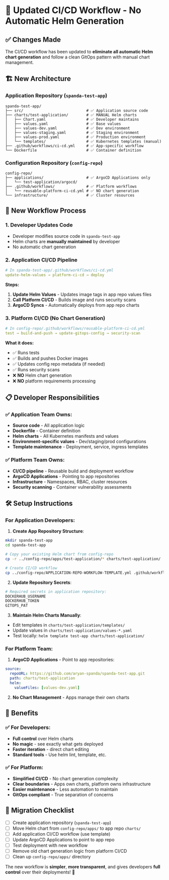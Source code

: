 # 🚀 Updated CI/CD Workflow - No Automatic Helm Generation

## ✅ Changes Made

The CI/CD workflow has been updated to **eliminate all automatic Helm chart generation** and follow a clean GitOps pattern with manual chart management.

## 🏗️ New Architecture

### **Application Repository** (`spanda-test-app`)
```
spanda-test-app/
├── src/                            # ✅ Application source code
├── charts/test-application/        # ✅ MANUAL Helm charts
│   ├── Chart.yaml                  # ✅ Developer maintains
│   ├── values.yaml                 # ✅ Base values
│   ├── values-dev.yaml             # ✅ Dev environment
│   ├── values-staging.yaml         # ✅ Staging environment  
│   ├── values-prod.yaml            # ✅ Production environment
│   └── templates/                  # ✅ Kubernetes templates (manual)
├── .github/workflows/ci-cd.yml     # ✅ App-specific workflow
└── Dockerfile                      # ✅ Container definition
```

### **Configuration Repository** (`config-repo`)
```
config-repo/
├── applications/                   # ✅ ArgoCD Applications only
│   └── test-application/argocd/
├── .github/workflows/              # ✅ Platform workflows
│   └── reusable-platform-ci-cd.yml # ✅ NO chart generation
└── infrastructure/                 # ✅ Cluster resources
```

## 🔄 New Workflow Process

### 1. **Developer Updates Code**
- Developer modifies source code in `spanda-test-app`
- Helm charts are **manually maintained** by developer
- No automatic chart generation

### 2. **Application CI/CD Pipeline**
```yaml
# In spanda-test-app/.github/workflows/ci-cd.yml
update-helm-values → platform-ci-cd → deploy
```

**Steps:**
1. **Update Helm Values** - Updates image tags in app repo values files
2. **Call Platform CI/CD** - Builds image and runs security scans
3. **ArgoCD Syncs** - Automatically deploys from app repo charts

### 3. **Platform CI/CD** (No Chart Generation)
```yaml
# In config-repo/.github/workflows/reusable-platform-ci-cd.yml
test → build-and-push → update-gitops-config → security-scan
```

**What it does:**
- ✅ Runs tests
- ✅ Builds and pushes Docker images
- ✅ Updates config repo metadata (if needed)
- ✅ Runs security scans
- ❌ **NO** Helm chart generation
- ❌ **NO** platform requirements processing

## 📋 Developer Responsibilities

### ✅ Application Team Owns:
- **Source code** - All application logic
- **Dockerfile** - Container definition  
- **Helm charts** - All Kubernetes manifests and values
- **Environment-specific values** - Dev/staging/prod configurations
- **Template maintenance** - Deployment, service, ingress templates

### ✅ Platform Team Owns:
- **CI/CD pipeline** - Reusable build and deployment workflow
- **ArgoCD Applications** - Pointing to app repositories
- **Infrastructure** - Namespaces, RBAC, cluster resources
- **Security scanning** - Container vulnerability assessments

## 🛠️ Setup Instructions

### For Application Developers:

1. **Create App Repository Structure**:
```bash
mkdir spanda-test-app
cd spanda-test-app

# Copy your existing Helm chart from config-repo
cp -r ../config-repo/apps/test-application/* charts/test-application/

# Create CI/CD workflow
cp ../config-repo/APPLICATION-REPO-WORKFLOW-TEMPLATE.yml .github/workflows/ci-cd.yml
```

2. **Update Repository Secrets**:
```bash
# Required secrets in application repository:
DOCKERHUB_USERNAME
DOCKERHUB_TOKEN  
GITOPS_PAT
```

3. **Maintain Helm Charts Manually**:
- Edit templates in `charts/test-application/templates/`
- Update values in `charts/test-application/values-*.yaml`
- Test locally: `helm template test-app charts/test-application/`

### For Platform Team:

1. **ArgoCD Applications** - Point to app repositories:
```yaml
source:
  repoURL: https://github.com/aryan-spanda/spanda-test-app.git
  path: charts/test-application
  helm:
    valueFiles: [values-dev.yaml]
```

2. **No Chart Management** - Apps manage their own charts

## 🎯 Benefits

### ✅ For Developers:
- **Full control** over Helm charts
- **No magic** - see exactly what gets deployed
- **Faster iteration** - direct chart editing
- **Standard tools** - Use helm lint, template, etc.

### ✅ For Platform:
- **Simplified CI/CD** - No chart generation complexity
- **Clear boundaries** - Apps own charts, platform owns infrastructure
- **Easier maintenance** - Less automation to maintain
- **GitOps compliant** - True separation of concerns

## 🚨 Migration Checklist

- [ ] Create application repository (`spanda-test-app`)
- [ ] Move Helm chart from `config-repo/apps/` to app repo `charts/`
- [ ] Add application CI/CD workflow (use template)
- [ ] Update ArgoCD Applications to point to app repo
- [ ] Test deployment with new workflow
- [ ] Remove old chart generation logic from platform CI/CD
- [ ] Clean up `config-repo/apps/` directory

The new workflow is **simpler**, **more transparent**, and gives developers **full control** over their deployments! 🎉

